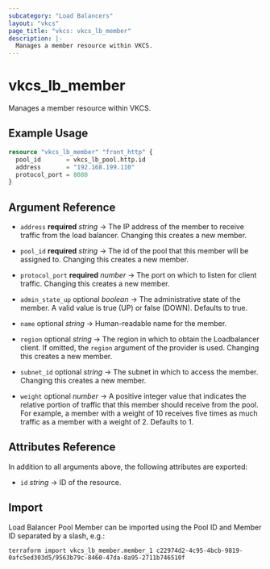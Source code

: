 ```yaml
---
subcategory: "Load Balancers"
layout: "vkcs"
page_title: "vkcs: vkcs_lb_member"
description: |-
  Manages a member resource within VKCS.
---
```


# vkcs_lb_member

Manages a member resource within VKCS.

## Example Usage
```terraform
resource "vkcs_lb_member" "front_http" {
  pool_id       = vkcs_lb_pool.http.id
  address       = "192.168.199.110"
  protocol_port = 8080
}
```
## Argument Reference
- `address` **required** *string* &rarr;  The IP address of the member to receive traffic from the load balancer. Changing this creates a new member.

- `pool_id` **required** *string* &rarr;  The id of the pool that this member will be assigned to. Changing this creates a new member.

- `protocol_port` **required** *number* &rarr;  The port on which to listen for client traffic. Changing this creates a new member.

- `admin_state_up` optional *boolean* &rarr;  The administrative state of the member. A valid value is true (UP) or false (DOWN). Defaults to true.

- `name` optional *string* &rarr;  Human-readable name for the member.

- `region` optional *string* &rarr;  The region in which to obtain the Loadbalancer client. If omitted, the `region` argument of the provider is used. Changing this creates a new member.

- `subnet_id` optional *string* &rarr;  The subnet in which to access the member. Changing this creates a new member.

- `weight` optional *number* &rarr;  A positive integer value that indicates the relative portion of traffic that this member should receive from the pool. For example, a member with a weight of 10 receives five times as much traffic as a member with a weight of 2. Defaults to 1.


## Attributes Reference
In addition to all arguments above, the following attributes are exported:
- `id` *string* &rarr;  ID of the resource.



## Import

Load Balancer Pool Member can be imported using the Pool ID and Member ID separated by a slash, e.g.:

```shell
terraform import vkcs_lb_member.member_1 c22974d2-4c95-4bcb-9819-0afc5ed303d5/9563b79c-8460-47da-8a95-2711b746510f
```
